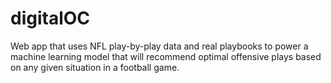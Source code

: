 # digitalOC
Web app that uses NFL play-by-play data and real playbooks to power a machine learning model that will recommend optimal offensive plays based on any given situation in a football game.
